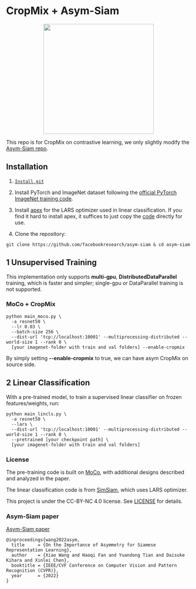 # CropMix + Asym-Siam

<p align="center">
  <img src="https://user-images.githubusercontent.com/2420753/161443048-ed1751ed-8a32-4d7d-85b7-024a6dc09067.png" width="300">
</p>

This repo is for CropMix on contrastive learning, we only slightly modify the [Asym-Siam repo](https://github.com/facebookresearch/asym-siam).

## Installation

1. [`Install git`](https://git-scm.com/book/en/v2/Getting-Started-Installing-Git) 

2. Install PyTorch and ImageNet dataset following the [official PyTorch ImageNet training code](https://github.com/pytorch/examples/tree/master/imagenet).

3. Install [apex](https://github.com/NVIDIA/apex) for the LARS optimizer used in linear classification. If you find it hard to install apex, it suffices to just copy the [code](https://github.com/NVIDIA/apex/blob/master/apex/parallel/LARC.py) directly for use.

4. Clone the repository: 
```
git clone https://github.com/facebookresearch/asym-siam & cd asym-siam
```


## 1 Unsupervised Training

This implementation only supports **multi-gpu**, **DistributedDataParallel** training, which is faster and simpler; single-gpu or DataParallel training is not supported.

### MoCo + CropMix
```
python main_moco.py \
  -a resnet50 \
  --lr 0.03 \
  --batch-size 256 \
  --dist-url 'tcp://localhost:10001' --multiprocessing-distributed --world-size 1 --rank 0 \
  [your imagenet-folder with train and val folders] --enable-cropmix
```
By simply setting  **--enable-cropmix** to true, we can have asym CropMix on source side.


## 2 Linear Classification

With a pre-trained model, to train a supervised linear classifier on frozen features/weights, run:
```
python main_lincls.py \
  -a resnet50 \
  --lars \
  --dist-url 'tcp://localhost:10001' --multiprocessing-distributed --world-size 1 --rank 0 \
  --pretrained [your checkpoint path] \
  [your imagenet-folder with train and val folders]
```

### License

The pre-training code is built on [MoCo](https://github.com/facebookresearch/moco), with additional designs described and analyzed in the paper.

The linear classification code is from [SimSiam](https://github.com/facebookresearch/simsiam), which uses LARS optimizer.

This project is under the CC-BY-NC 4.0 license. See [LICENSE](LICENSE) for details.

### Asym-Siam paper
[Asym-Siam paper](https://arxiv.org/abs/2204.00613)

```
@inproceedings{wang2022asym,
  title     = {On the Importance of Asymmetry for Siamese Representation Learning},
  author    = {Xiao Wang and Haoqi Fan and Yuandong Tian and Daisuke Kihara and Xinlei Chen},
  booktitle = {IEEE/CVF Conference on Computer Vision and Pattern Recognition (CVPR)},
  year      = {2022}
}
```
